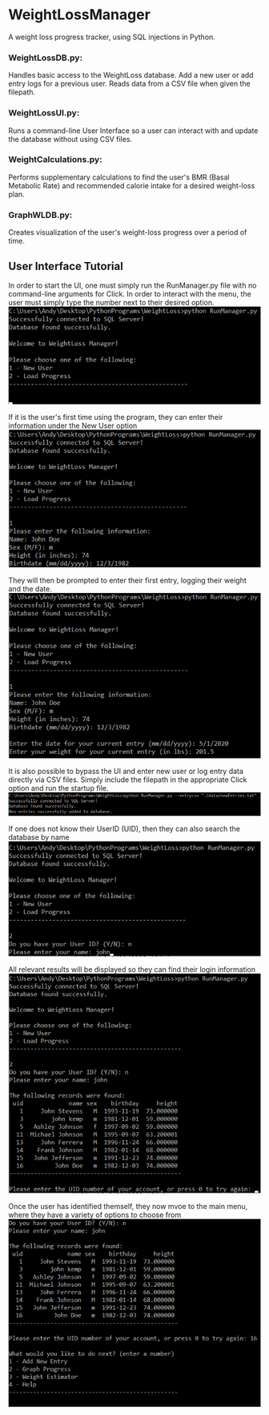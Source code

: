 # WeightLossManager
A weight loss progress tracker, using SQL injections in Python.

### WeightLossDB.py:
Handles basic access to the WeightLoss database. Add a new user or add entry logs for a previous user. Reads data from a CSV file when given the filepath.

### WeightLossUI.py:
Runs a command-line User Interface so a user can interact with and update the database without using CSV files.

### WeightCalculations.py:
Performs supplementary calculations to find the user's BMR (Basal Metabolic Rate) and recommended calorie intake for a desired weight-loss plan.

### GraphWLDB.py:
Creates visualization of the user's weight-loss progress over a period of time.


## User Interface Tutorial
In order to start the UI, one must simply run the RunManager.py file with no command-line arguments for Click. In order to interact with the menu, the user must simply type the number next to their desired option.
![Startup Menu](/images/startup.png)

If it is the user's first time using the program, they can enter their information under the New User option
![New User](/images/newuser0.png)


They will then be prompted to enter their first entry, logging their weight and the date.
![new entry](/images/newentry.png)

It is also possible to bypass the UI and enter new user or log entry data directly via CSV files. Simply include the filepath in the appropriate Click option and run the startup file.
![csv_entry](/images/csventry.png)

If one does not know their UserID (UID), then they can also search the database by name
![namelookup](/images/namelookup1.png)

All relevant results will be displayed so they can find their login information
![namelookup2](/images/namelookup2.png)

Once the user has identified themself, they now mvoe to the main menu, where they have a variety of options to choose from
![mainmenu](/images/mainmenu.png)


